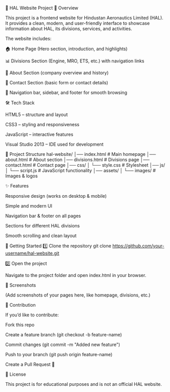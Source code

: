 🚀 HAL Website Project
📌 Overview

This project is a frontend website for Hindustan Aeronautics Limited (HAL).
It provides a clean, modern, and user-friendly interface to showcase information about HAL, its divisions, services, and activities.

The website includes:

🏠 Home Page (Hero section, introduction, and highlights)

📊 Divisions Section (Engine, MRO, ETS, etc.) with navigation links

📜 About Section (company overview and history)

📩 Contact Section (basic form or contact details)

📌 Navigation bar, sidebar, and footer for smooth browsing

🛠️ Tech Stack

HTML5 – structure and layout

CSS3 – styling and responsiveness

JavaScript – interactive features

Visual Studio 2013 – IDE used for development

📂 Project Structure
hal-website/
│── index.html        # Main homepage
│── about.html        # About section
│── divisions.html    # Divisions page
│── contact.html      # Contact page
│── css/
│   └── style.css     # Stylesheet
│── js/
│   └── script.js     # JavaScript functionality
│── assets/
│   └── images/       # Images & logos

✨ Features

Responsive design (works on desktop & mobile)

Simple and modern UI

Navigation bar & footer on all pages

Sections for different HAL divisions

Smooth scrolling and clean layout

🚀 Getting Started
1️⃣ Clone the repository
git clone https://github.com/your-username/hal-website.git

2️⃣ Open the project

Navigate to the project folder and open index.html in your browser.

📸 Screenshots

(Add screenshots of your pages here, like homepage, divisions, etc.)

🤝 Contribution

If you’d like to contribute:

Fork this repo

Create a feature branch (git checkout -b feature-name)

Commit changes (git commit -m "Added new feature")

Push to your branch (git push origin feature-name)

Create a Pull Request 🎉

📜 License

This project is for educational purposes and is not an official HAL website.
